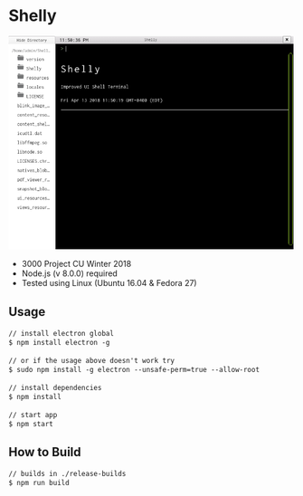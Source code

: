 # Shelly

![Shelly](screenshot/ss1.png)

- 3000 Project CU Winter 2018  
- Node.js (v 8.0.0) required
- Tested using Linux (Ubuntu 16.04 & Fedora 27)

## Usage

```
// install electron global
$ npm install electron -g

// or if the usage above doesn't work try 
$ sudo npm install -g electron --unsafe-perm=true --allow-root

// install dependencies
$ npm install

// start app
$ npm start
```

## How to Build

```
// builds in ./release-builds 
$ npm run build

```

